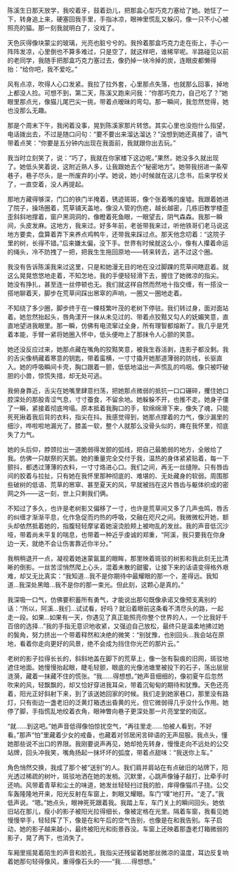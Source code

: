 陈溪生日那天放学，我咬着牙，鼓着劲儿，把那盒心型巧克力塞给了她。她怔了一下，转身追上来，硬塞回我手里，手指冰凉，眼神里慌乱又躲闪，像一只不小心被照亮的猫。那一刻我就明白了，没戏了。

天色灰得像块蒙尘的玻璃，光亮也脏兮兮的。我拎着那盒巧克力走在街上，手心一阵阵发凉，心里倒也不算多难过，只是空了，就这样吧，谁稀罕呢。半路碰见以前的老同学，我随手把那盒巧克力塞过去，像扔掉一块冷掉的炭，连眼皮都懒得抬：“给你吧，我不爱吃。”

风有点凉，吹得人心口发紧。我拉了拉外套，心里那点失落，也就那么回事，掉地上都没人捡。可想不到，第二天，陈溪又跑来问我：“你那巧克力，自己吃了？”她眼里那点光，像猫儿尾巴尖一挑，带着点暧昧的弯勾。那一瞬间，我忽然觉得，她也没那么无趣。

那是个周末下午，我闲着没事，晃到陈溪家那片转悠。其实心里也没抱什么指望，电话拨出去，不过是随口问句：“要不要出来溜达溜达？”没想到她还真接了，语气带着点笑：“你要是五分钟内出现在我面前，我就跟你出去玩。”

我当时立刻笑了，说：“巧了，我就在你家楼下这边呢。”果然，她没多久就出现了。她低头笑着说，这附近熟人多，让我跟她去个“秘密地方”。她带我拐进一条窄巷子，巷子尽头，是一所废弃的小学。她说，她小时候就在这儿念书，后来学校关了，一直空着，没人再提起。

那地方藏得够深，门口的铁门半掩着，锈迹斑斑，像个张着嘴的废墟。我跟着她进了院子，操场圈着，荒草铺天盖地，像没人管的伤疤，越长越密，几栋旧教学楼歪歪斜斜地撑着，窗户黑洞洞的，像瞪着死鱼眼，一眼望去，阴气森森。我那一瞬间，头皮发麻。这地方，我来过。好多年前，老爸带我来过，听他铁哥们老马说这地方要卖，盘算着弄下来养点鸡鸭牛，还带我来踩过点。那天他念叨着：“这院子里的树，长得不错。”后来嫌太偏，没下手。世界有时候就这么小，像有人攥着命运的绳头，冷不防拽了一把，把我生生拖回原地——转来转去，逃不过这个圈。

我没有告诉陈溪我来过这里，只是和她漫无目的地在没过脚踝的荒草间瞎逛着。就这么晃晃悠悠地走着，不知怎地，我的手便轻轻滑下去，握住了她微凉的指尖。 她没有挣扎，甚至连一丝停顿也无。我们就这样自然而然地十指交缠，有一搭没一搭地聊着天，脚步在荒草间踩出窸窣的声响，一圈又一圈地走着。

不知绕了多少圈，脚步终于在一棵枝繁叶茂的老树下停驻。我们转过身，面对面站着。她忽然抬起头，唇角漾开一抹从未见过的、带着点狡黠又勾人的妩媚笑意，直直地望进我眼里。那一瞬，仿佛有电流窜过全身，所有理智都熔断了。我几乎是凭着本能，手臂一紧将她圈入怀中，低头便吻上了那抹令人心颤的笑意。

她还没反应过来，她那点藏在嘴角的狡黠笑意，被我生吞活剥，连影子都没剩。我的舌尖像柄藏着寒意的钥匙，带着蛮横，一寸寸撬开她那道薄弱的防线，长驱直入。她的呼吸瞬间卡壳，胸口跟着一颤，低低地溢出一声慌乱的呜咽。像只被吓破胆的小兽，惊慌失措，却无处可逃。

我俯身靠近，舌尖在她嘴里肆意扫荡，把她那点微弱的抵抗一口口碾碎，攫住她口腔深处的那股青涩气息，寸寸蚕食，不留余地。她躲躲不开，也推不走。她身子僵了一瞬，紧接着彻底垮塌。原本抵着我胸口的手，软绵绵滑下来，像失了魂，只能死死揪着我后背的衣料，指尖在抖。我感觉得到，她那点撑着的力气，像沙漏里的细沙，哗啦啦地漏光了。膝盖一软，整个人就那么没骨头似的，瘫在我怀里，彻底失了力气。

她的头后仰，脖颈拉出一道脆弱得发颤的弧线，把自己最脆弱的地方，全敞给了我。仿佛一只献祭的天鹅。她的重量完全交付于我，温热的身体紧紧贴着，每一下颤抖，都透过薄薄的衣料，一寸寸烙进心口。我们之间，再无一丝缝隙。只有唇齿间的胶着与拉扯，只有她在我怀里那种彻底的、难堪的、无处藏身的软弱。周围那些破树的低语、荒草的窸窣、甚至夏天的风，早就被挡在这片唇齿与躯体织成的密网之外——这一刻，世上只剩我们俩。

不知过了多久，也许是老树影又偏移了一寸，也许是荒草间又多了几声虫鸣，唇舌的纠缠才渐渐平息，化作急促而灼热的呼吸，交融在咫尺之间。我微微松开她，额头却依然抵着她的，指腹轻轻摩挲着她滚烫脸颊上被吻乱的发丝。我的声音低沉沙哑，带着尚未平复的喘息，也带着一种近乎虔诚的郑重，“阿溪，我只要我在你身边一天，就绝不会让伤害靠近你半分。”

我稍稍退开一点，凝视着她迷蒙氤氲的眼眸，那里映着斑驳的树影和我此刻无比清晰的倒影。一丝苦涩悄然爬上心头，混着未散的甜蜜，让接下来的话语变得格外艰难，却又无比真实：“我知道...我不是你期待中最耀眼的那一个，差得远。我知道...我深处黑暗...我不是你的那一束光。但此刻，这颗心是真的。”

我深吸一口气，仿佛要积蓄所有勇气，才能说出那句既像承诺又像预支离别的话：“所以，阿溪...我们...试试看，好吗？就沿着眼前这条看不清尽头的路，一起走一段。如果...如果有一天，你遇见了真正能照亮你整个世界的人，一个比我好千百倍的选择...”我的手指无意识地收紧，又强迫自己放松，最终只是温柔地拂过她的鬓角，努力挤出一个带着释然和决绝的微笑：“别犹豫，也别回头...我会站在原地，看着你走向更好的风景，绝不会成为挡住你光芒的那片云。”

老树的影子拉得长长的，斜斜地盖在脚下的荒草上，像一张有裂痕的旧网，斑驳地遮住地面。她慢慢抬起眼，睫毛轻颤，眼底的光像池塘里被投下的石子，荡出层层涟漪，藏着一抹藏不住的慌张。“我……得想想。”她声音细细的，像初夏午后忽然吹来的风，轻飘飘的，却又恰好穿进我耳朵，带着沉甸甸的期待和犹豫。天色还亮着，阳光正好斜射下来，到了该送她回家的时候。我们走到她家巷口，那里没有路灯，只有街边一盏老旧的泛黄灯箱透出昏黄的光，但它微弱得几乎没什么作用。她停了脚，手指慌乱地绞着衣角，眼神瞥向巷子更深处那一片亮堂堂的街区。

“就……到这吧。”她声音低得像怕惊扰空气，“再往里走……怕被人看到，不好看。”那声“怕”里藏着少女的戒备，也藏着对邻居闲言碎语的无声屈服。我点头，懂她那些说不出口的界限。我刚要说声再见，她却抢先转身，慢慢走向不远处的公交站牌，回头冲我笑，嘴角扬起一抹坏坏的弧度，带着点甜味：“我送你上车。”

角色悄然交换，我成了那个被“送别”的人。我们肩并肩站在有点破旧的站牌下，阳光透过稀疏的树叶，斑驳地洒在她的发梢。沉默里，心跳声像锤子敲打，比牵手时还响。风带着青草和尘土的味道，她发丝轻轻扫过我的脸，痒得像猫爪子挠。公交车轰隆隆地开来，阳光反射在车窗上，刺眼又耀眼。车门“噗”地打开。“走了。”我低声说。“嗯。”她点头，眼神死死跟着我。我踏上车，车门关上的瞬间回头。她依旧站在那儿，瘦小的影子被阳光拉得细长，像被定格在光里。隔着车窗，我看见她慢慢举手，轻轻挥了下，像是在和午后的空气告别，也像是在和我告别。车子启动，她的影子越来越小，最终被阳光和街景吞没。车窗上还映着那盏老灯箱微弱的影子，晃了两下，也消失了。

车厢里摇晃着陌生的声音和脸孔，我指尖还残留着她那丝微凉的温度，耳边反复响着她那句轻得像风，重得像石头的——“我……得想想。”

